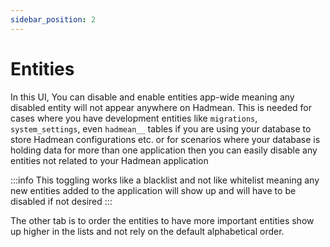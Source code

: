 ```yaml
---
sidebar_position: 2
---
```


# Entities

In this UI, You can disable and enable entities app-wide meaning any disabled entity will not appear anywhere on Hadmean. This is needed for cases where you have development entities like `migrations`, `system_settings`, even `hadmean__` tables if you are using your database to store Hadmean configurations etc. or for scenarios where your database is holding data for more than one application then you can easily disable any entities not related to your Hadmean application


:::info
This toggling works like a blacklist and not like whitelist meaning any new entities added to the application will show up and will have to be disabled if not desired 
:::

The other tab is to order the entities to have more important entities show up higher in the lists and not rely on the default alphabetical order.